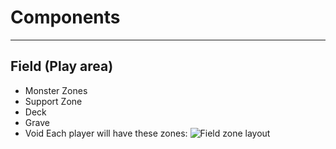 # Components
---
## Field (Play area)
- Monster Zones
- Support Zone
- Deck
- Grave
- Void
Each player will have these zones:
![Field zone layout](design/field.png)